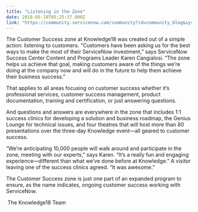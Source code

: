 ```yaml
---
title: "Listening in the Zone"
date: 2018-05-10T05:25:37.000Z
link: "https://community.servicenow.com/community?id=community_blog&sys_id=a324a42cdb025b805322f4621f96191a"
---
```

<p>The Customer Success zone at Knowledge18 was created out of a simple action: listening to customers. “Customers have been asking us for the best ways to make the most of their ServiceNow investment,” says ServiceNow Success Center Content and Programs Leader Karen Cangialosi. “The zone helps us achieve that goal, making customers aware of the things we’re doing at the company now and will do in the future to help them achieve their business success.”</p>
<p>That applies to all areas focusing on customer success whether it’s professional services, customer success management, product documentation, training and certification, or just answering questions.</p>
<p>And questions and answers are everywhere in the zone that includes 1:1 success clinics for developing a solution and business roadmap, the Genius Lounge for technical issues, and four theatres that will host more than 80 presentations over the three-day Knowledge event—all geared to customer success.</p>
<p>“We’re anticipating 10,000 people will walk around and participate in the zone, meeting with our experts,” says Karen. “It’s a really fun and engaging experience—different than what we’ve done before at Knowledge.” A visitor leaving one of the success clinics agreed. “It was awesome.”</p>
<p>The Customer Success zone is just one part of an expanded program to ensure, as the name indicates, ongoing customer success working with ServiceNow.</p>
<p> The Knowledge18 Team</p>